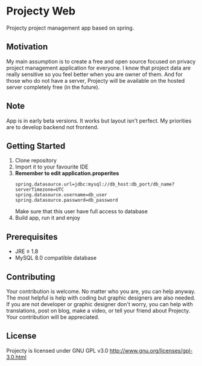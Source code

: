 # Projecty Web
Projecty project management app based on spring.

## Motivation
My main assumption is to create a free and open source focused on privacy project management application for everyone.
I know that project data are really sensitive so you feel better when you are owner of them.
And for those who do not have a server, 
Projecty will be available on the hosted server completely free (in the future).

## Note
App is in early beta versions. It works but layout isn't perfect. My priorities are to develop backend not frontend.

## Getting Started
1. Clone repository
1. Import it to your favourite IDE
1. **Remember to edit application.properites**
    ```
    spring.datasource.url=jdbc:mysql://db_host:db_port/db_name?serverTimezone=UTC
    spring.datasource.username=db_user
    spring.datasource.password=db_password
    ```
    Make sure that this user have full access to database
1. Build app, run it and enjoy

## Prerequisites
* JRE ≥ 1.8
* MySQL 8.0 compatible database

## Contributing
Your contribution is welcome. No matter who you are, you can help anyway.
The most helpful is help with coding but graphic designers are also needed.
If you are not developer or graphic designer don't worry,
you can help with translations, post on blog, make a video, or tell your friend about Projecty.
Your contribution will be appreciated.

## License
Projecty is licensed under GNU GPL v3.0 http://www.gnu.org/licenses/gpl-3.0.html
